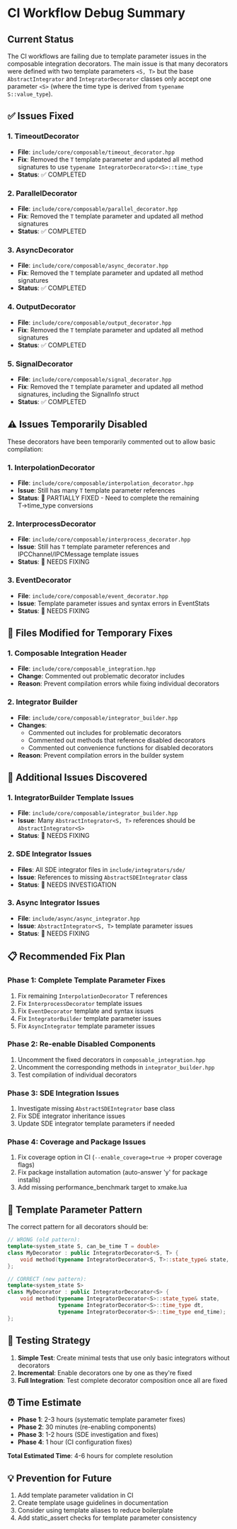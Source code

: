 # CI Workflow Debug Summary

## Current Status

The CI workflows are failing due to template parameter issues in the composable integration decorators. The main issue is that many decorators were defined with two template parameters `<S, T>` but the base `AbstractIntegrator` and `IntegratorDecorator` classes only accept one parameter `<S>` (where the time type is derived from `typename S::value_type`).

## ✅ Issues Fixed

### 1. TimeoutDecorator
- **File**: `include/core/composable/timeout_decorator.hpp`
- **Fix**: Removed the `T` template parameter and updated all method signatures to use `typename IntegratorDecorator<S>::time_type`
- **Status**: ✅ COMPLETED

### 2. ParallelDecorator
- **File**: `include/core/composable/parallel_decorator.hpp`
- **Fix**: Removed the `T` template parameter and updated all method signatures
- **Status**: ✅ COMPLETED

### 3. AsyncDecorator
- **File**: `include/core/composable/async_decorator.hpp`
- **Fix**: Removed the `T` template parameter and updated all method signatures
- **Status**: ✅ COMPLETED

### 4. OutputDecorator
- **File**: `include/core/composable/output_decorator.hpp`
- **Fix**: Removed the `T` template parameter and updated all method signatures
- **Status**: ✅ COMPLETED

### 5. SignalDecorator
- **File**: `include/core/composable/signal_decorator.hpp`
- **Fix**: Removed the `T` template parameter and updated all method signatures, including the SignalInfo struct
- **Status**: ✅ COMPLETED

## ⚠️ Issues Temporarily Disabled

These decorators have been temporarily commented out to allow basic compilation:

### 1. InterpolationDecorator
- **File**: `include/core/composable/interpolation_decorator.hpp`
- **Issue**: Still has many `T` template parameter references
- **Status**: 🚧 PARTIALLY FIXED - Need to complete the remaining T→time_type conversions

### 2. InterprocessDecorator
- **File**: `include/core/composable/interprocess_decorator.hpp`
- **Issue**: Still has `T` template parameter references and IPCChannel/IPCMessage template issues
- **Status**: 🚧 NEEDS FIXING

### 3. EventDecorator
- **File**: `include/core/composable/event_decorator.hpp`
- **Issue**: Template parameter issues and syntax errors in EventStats
- **Status**: 🚧 NEEDS FIXING

## 🔨 Files Modified for Temporary Fixes

### 1. Composable Integration Header
- **File**: `include/core/composable_integration.hpp`
- **Change**: Commented out problematic decorator includes
- **Reason**: Prevent compilation errors while fixing individual decorators

### 2. Integrator Builder
- **File**: `include/core/composable/integrator_builder.hpp`
- **Changes**: 
  - Commented out includes for problematic decorators
  - Commented out methods that reference disabled decorators
  - Commented out convenience functions for disabled decorators
- **Reason**: Prevent compilation errors in the builder system

## 🚨 Additional Issues Discovered

### 1. IntegratorBuilder Template Issues
- **File**: `include/core/composable/integrator_builder.hpp`
- **Issue**: Many `AbstractIntegrator<S, T>` references should be `AbstractIntegrator<S>`
- **Status**: 🚧 NEEDS FIXING

### 2. SDE Integrator Issues
- **Files**: All SDE integrator files in `include/integrators/sde/`
- **Issue**: References to missing `AbstractSDEIntegrator` class
- **Status**: 🚧 NEEDS INVESTIGATION

### 3. Async Integrator Issues
- **File**: `include/async/async_integrator.hpp`
- **Issue**: `AbstractIntegrator<S, T>` template parameter issues
- **Status**: 🚧 NEEDS FIXING

## 📋 Recommended Fix Plan

### Phase 1: Complete Template Parameter Fixes
1. Fix remaining `InterpolationDecorator` T references
2. Fix `InterprocessDecorator` template issues
3. Fix `EventDecorator` template and syntax issues
4. Fix `IntegratorBuilder` template parameter issues
5. Fix `AsyncIntegrator` template parameter issues

### Phase 2: Re-enable Disabled Components
1. Uncomment the fixed decorators in `composable_integration.hpp`
2. Uncomment the corresponding methods in `integrator_builder.hpp`
3. Test compilation of individual decorators

### Phase 3: SDE Integration Issues
1. Investigate missing `AbstractSDEIntegrator` base class
2. Fix SDE integrator inheritance issues
3. Update SDE integrator template parameters if needed

### Phase 4: Coverage and Package Issues
1. Fix coverage option in CI (`--enable_coverage=true` → proper coverage flags)
2. Fix package installation automation (auto-answer 'y' for package installs)
3. Add missing performance_benchmark target to xmake.lua

## 🔧 Template Parameter Pattern

The correct pattern for all decorators should be:

```cpp
// WRONG (old pattern):
template<system_state S, can_be_time T = double>
class MyDecorator : public IntegratorDecorator<S, T> {
    void method(typename IntegratorDecorator<S, T>::state_type& state, T dt, T end_time);
};

// CORRECT (new pattern):
template<system_state S>
class MyDecorator : public IntegratorDecorator<S> {
    void method(typename IntegratorDecorator<S>::state_type& state, 
                typename IntegratorDecorator<S>::time_type dt, 
                typename IntegratorDecorator<S>::time_type end_time);
};
```

## 🚀 Testing Strategy

1. **Simple Test**: Create minimal tests that use only basic integrators without decorators
2. **Incremental**: Enable decorators one by one as they're fixed
3. **Full Integration**: Test complete decorator composition once all are fixed

## ⏰ Time Estimate

- **Phase 1**: 2-3 hours (systematic template parameter fixes)
- **Phase 2**: 30 minutes (re-enabling components)
- **Phase 3**: 1-2 hours (SDE investigation and fixes)
- **Phase 4**: 1 hour (CI configuration fixes)

**Total Estimated Time**: 4-6 hours for complete resolution

## 💡 Prevention for Future

1. Add template parameter validation in CI
2. Create template usage guidelines in documentation
3. Consider using template aliases to reduce boilerplate
4. Add static_assert checks for template parameter consistency 